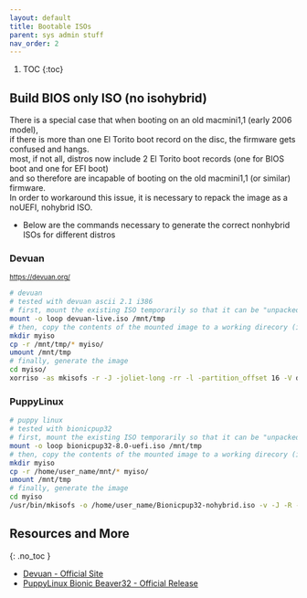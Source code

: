 ```yaml
---
layout: default
title: Bootable ISOs     
parent: sys admin stuff
nav_order: 2
---
```


1. TOC
{:toc}


## Build BIOS only ISO (no isohybrid)
There is a special case that when booting on an old macmini1,1 (early 2006 model),  
if there is more than one El Torito boot record on the disc, the firmware gets confused and hangs.  
most, if not all, distros now include 2 El Torito boot records (one for BIOS boot and one for EFI boot)  
and so therefore are incapable of booting on the old macmini1,1 (or similar) firmware.  
In order to workaround this issue, it is necessary to repack the image as a noUEFI, nohybrid ISO.  
- Below are the commands necessary to generate the correct nonhybrid ISOs for different distros  

### Devuan
<small>https://devuan.org/</small>
```bash
# devuan
# tested with devuan ascii 2.1 i386
# first, mount the existing ISO temporarily so that it can be "unpacked"
mount -o loop devuan-live.iso /mnt/tmp
# then, copy the contents of the mounted image to a working direcory (ie myiso)
mkdir myiso
cp -r /mnt/tmp/* myiso/
umount /mnt/tmp
# finally, generate the image
cd myiso/
xorriso -as mkisofs -r -J -joliet-long -rr -l -partition_offset 16 -V devuan-live -b isolinux/isolinux.bin -c isolinux/boot.cat -no-emul-boot -boot-load-size 4 -boot-info-table -eltorito-alt-boot -o devuani386-nohybrid-live.iso .
```

### PuppyLinux
```bash
# puppy linux
# tested with bionicpup32
# first, mount the existing ISO temporarily so that it can be "unpacked"
mount -o loop bionicpup32-8.0-uefi.iso /mnt/tmp
# then, copy the contents of the mounted image to a working direcory (ie myiso)
mkdir myiso
cp -r /home/user_name/mnt/* myiso/
umount /mnt/tmp
# finally, generate the image
cd myiso
/usr/bin/mkisofs -o /home/user_name/Bionicpup32-nohybrid.iso -v -J -R -D -A Bionicpup -V Bionicpup -no-emul-boot -boot-info-table -boot-load-size 4 -b isolinux.bin -c isolinux.boot .
```




## Resources and More
{: .no_toc }
- [Devuan - Official Site](https://devuan.org)
- [PuppyLinux Bionic Beaver32 - Official Release](http://murga-linux.com/puppy/viewtopic.php?t=113244)  
